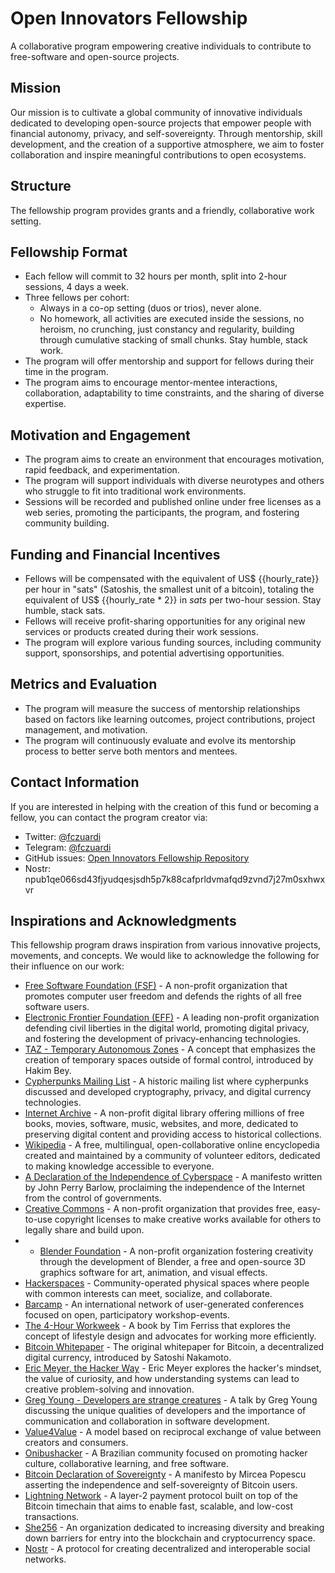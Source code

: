 # Open Innovators Fellowship

A collaborative program empowering creative individuals to contribute to free-software and open-source projects.

## Mission

Our mission is to cultivate a global community of innovative individuals dedicated to developing open-source projects that empower people with financial autonomy, privacy, and self-sovereignty. Through mentorship, skill development, and the creation of a supportive atmosphere, we aim to foster collaboration and inspire meaningful contributions to open ecosystems.

## Structure

The fellowship program provides grants and a friendly, collaborative work setting.

## Fellowship Format

- Each fellow will commit to 32 hours per month, split into 2-hour sessions, 4 days a week.
- Three fellows per cohort:
  - Always in a co-op setting (duos or trios), never alone.
  - No homework, all activities are executed inside the sessions, no heroism, no crunching, just constancy and regularity, building through cumulative stacking of small chunks. Stay humble, stack work.
- The program will offer mentorship and support for fellows during their time in the program.
- The program aims to encourage mentor-mentee interactions, collaboration, adaptability to time constraints, and the sharing of diverse expertise.


## Motivation and Engagement

- The program aims to create an environment that encourages motivation, rapid feedback, and experimentation.
- The program will support individuals with diverse neurotypes and others who struggle to fit into traditional work environments.
- Sessions will be recorded and published online under free licenses as a web series, promoting the participants, the program, and fostering community building.

## Funding and Financial Incentives

- Fellows will be compensated with the equivalent of US$ {{hourly_rate}} per hour in "sats" (Satoshis, the smallest unit of a bitcoin), totaling the equivalent of US$ {{hourly_rate * 2}} in _sats_ per two-hour session. Stay humble, stack sats.
- Fellows will receive profit-sharing opportunities for any original new services or products created during their work sessions.
- The program will explore various funding sources, including community support, sponsorships, and potential advertising opportunities.

## Metrics and Evaluation

- The program will measure the success of mentorship relationships based on factors like learning outcomes, project contributions, project management, and motivation.
- The program will continuously evaluate and evolve its mentorship process to better serve both mentors and mentees.

## Contact Information

If you are interested in helping with the creation of this fund or becoming a fellow, you can contact the program creator via:

- Twitter: [@fczuardi](https://twitter.com/fczuardi)
- Telegram: [@fczuardi](https://t.me/fczuardi)
- GitHub issues: [Open Innovators Fellowship Repository](https://github.com/fczuardi/open-innovators-fellowship/issues)
- Nostr: npub1qe066sd43fjyudqesjsdh5p7k88cafprldvmafqd9zvnd7j27m0sxhwxvr

## Inspirations and Acknowledgments

This fellowship program draws inspiration from various innovative projects, movements, and concepts. We would like to acknowledge the following for their influence on our work:

- [Free Software Foundation (FSF)](https://www.fsf.org/) - A non-profit organization that promotes computer user freedom and defends the rights of all free software users.
- [Electronic Frontier Foundation (EFF)](https://www.eff.org/) - A leading non-profit organization defending civil liberties in the digital world, promoting digital privacy, and fostering the development of privacy-enhancing technologies.
- [TAZ - Temporary Autonomous Zones](https://en.wikipedia.org/wiki/Temporary_Autonomous_Zone) - A concept that emphasizes the creation of temporary spaces outside of formal control, introduced by Hakim Bey.
- [Cypherpunks Mailing List](https://en.wikipedia.org/wiki/Cypherpunk) - A historic mailing list where cypherpunks discussed and developed cryptography, privacy, and digital currency technologies.
- [Internet Archive](https://archive.org/) - A non-profit digital library offering millions of free books, movies, software, music, websites, and more, dedicated to preserving digital content and providing access to historical collections.
- [Wikipedia](https://www.wikipedia.org/) - A free, multilingual, open-collaborative online encyclopedia created and maintained by a community of volunteer editors, dedicated to making knowledge accessible to everyone.
- [A Declaration of the Independence of Cyberspace](https://www.eff.org/cyberspace-independence) - A manifesto written by John Perry Barlow, proclaiming the independence of the Internet from the control of governments.
- [Creative Commons](https://creativecommons.org/) - A non-profit organization that provides free, easy-to-use copyright licenses to make creative works available for others to legally share and build upon.
- - [Blender Foundation](https://www.blender.org/foundation/) - A non-profit organization fostering creativity through the development of Blender, a free and open-source 3D graphics software for art, animation, and visual effects.
- [Hackerspaces](https://en.wikipedia.org/wiki/Hackerspace) - Community-operated physical spaces where people with common interests can meet, socialize, and collaborate.
- [Barcamp](https://en.wikipedia.org/wiki/BarCamp) - An international network of user-generated conferences focused on open, participatory workshop-events.
- [The 4-Hour Workweek](https://en.wikipedia.org/wiki/The_4-Hour_Workweek) - A book by Tim Ferriss that explores the concept of lifestyle design and advocates for working more efficiently.
- [Bitcoin Whitepaper](https://bitcoin.org/bitcoin.pdf) - The original whitepaper for Bitcoin, a decentralized digital currency, introduced by Satoshi Nakamoto.
- [Eric Meyer, the Hacker Way](https://www.youtube.com/watch?v=FvMuPtuvP5w) - Eric Meyer explores the hacker's mindset, the value of curiosity, and how understanding systems can lead to creative problem-solving and innovation.
- [Greg Young - Developers are strange creatures](https://www.youtube.com/watch?v=N-lSE3DBerM) - A talk by Greg Young discussing the unique qualities of developers and the importance of communication and collaboration in software development.
- [Value4Value](https://dergigi.com/2021/12/30/the-freedom-of-value/) - A model based on reciprocal exchange of value between creators and consumers.
- [Onibushacker](https://www.facebook.com/onibushacker/) - A Brazilian community focused on promoting hacker culture, collaborative learning, and free software.
- [Bitcoin Declaration of Sovereignty](http://deedbot.org/deed-2014-11-08-17-16-20.txt) - A manifesto by Mircea Popescu asserting the independence and self-sovereignty of Bitcoin users.
- [Lightning Network](https://lightning.network/) - A layer-2 payment protocol built on top of the Bitcoin timechain that aims to enable fast, scalable, and low-cost transactions.
- [She256](https://she256.org/) - An organization dedicated to increasing diversity and breaking down barriers for entry into the blockchain and cryptocurrency space.
- [Nostr](https://github.com/fiatjaf/nostr) - A protocol for creating decentralized and interoperable social networks.

